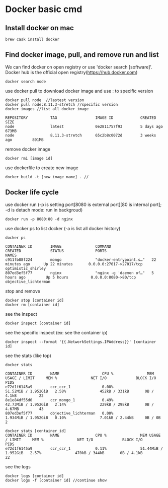 # Docker basic cmd

## Install docker on mac

```
brew cask install docker
```

## Find docker image, pull, and remove run and list 

We can find docker on open registry or use 'docker search [software]'. Docker hub is the official open registry(https://hub.docker.com)

```
docker search node
```

use docker pull to download docker image and use : to specific version

```
docker pull node  //lastest version
docker pull node:8.11.3-stretch //specific version
docker images //list all docker image

REPOSITORY          TAG                 IMAGE ID            CREATED             SIZE
node                latest              0e2811757f93        5 days ago          673MB
node                8.11.3-stretch      65c2b8c0072d        3 weeks ago         891MB
```

remove docker image
```
docker rmi [image id]
```

use dockerfile to create new image
```
docker build -t [new image name] . //
```

## Docker life cycle

use docker run (-p is setting port[8080 is external port][80 is internal port]; -d is detach mode: run in backgroud)
```
docker run -p 8080:80 -d nginx
```

use docker ps to list docker  (-a is list all docker history)
```
docker ps

CONTAINER ID        IMAGE               COMMAND                  CREATED             STATUS              PORTS                      NAMES
c911fb88f224        mongo               "docker-entrypoint.s…"   22 minutes ago      Up 22 minutes       0.0.0.0:27017->27017/tcp   optimistic_shirley
807ed3ef5f77        nginx               "nginx -g 'daemon of…"   5 hours ago         Up 5 hours          0.0.0.0:8080->80/tcp       objective_lichterman
```

stop and remove
```
docker stop [container id]
docker rm [container id]
```

see the inspect
```
docker inspect [container id]
```

see the specific inspect (ex: see the container ip)
```
docker inspect --format '{{.NetworkSettings.IPAddress}}' [container id]
```

see the stats (like top)
```
docker stats

CONTAINER ID        NAME                   CPU %               MEM USAGE / LIMIT     MEM %               NET I/O             BLOCK I/O           PIDS
e72d1f6145a9        ccr_ccr_1              0.00%               51.52MiB / 1.952GiB   2.58%               452kB / 331kB       0B / 4.1kB          22
8e1e84df55d0        ccr_mongo_1            0.49%               42.73MiB / 1.952GiB   2.14%               229kB / 298kB       0B / 4.67MB         43
807ed3ef5f77        objective_lichterman   0.00%               1.934MiB / 1.952GiB   0.10%               7.01kB / 2.44kB     0B / 0B             2

docker stats [container id]
CONTAINER ID        NAME                CPU %               MEM USAGE / LIMIT     MEM %               NET I/O             BLOCK I/O           PIDS
e72d1f6145a9        ccr_ccr_1           0.11%               51.44MiB / 1.952GiB   2.57%               470kB / 344kB       0B / 4.1kB          22
```

see the logs
```
docker logs [container id]
docker logs -f [container id] //continue show
```
